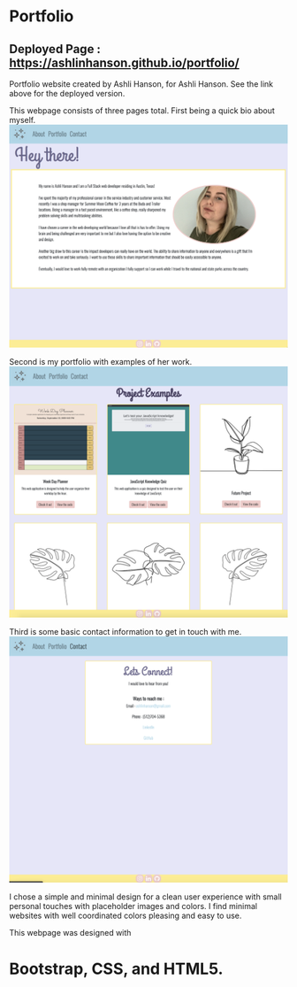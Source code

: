 # Portfolio

## Deployed Page : https://ashlinhanson.github.io/portfolio/


Portfolio website created by Ashli Hanson, for Ashli Hanson. See the link above for the deployed version. 

This webpage consists of three pages total.
First being a quick bio about myself.
![aboutme](about.png)

Second is my portfolio with examples of her work.
![portfolio](portfolio.png)

Third is some basic contact information to get in touch with me.
![contact](contact.png)

I chose a simple and minimal design for a clean user experience with small personal touches with placeholder images and colors. I find minimal websites with well coordinated colors pleasing and easy to use.  

This webpage was designed with 
# Bootstrap, CSS, and HTML5.

